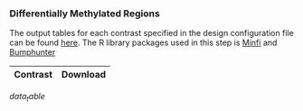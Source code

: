 ### Differentially Methylated Regions
The output tables for each contrast specified in the design configuration file can be found [here](differential_methylated_regions.zip). The R library packages used in this step is [Minfi]([@minfi]) and [Bumphunter]([@bumphunter])

| Contrast | Download |
|----------|----------|
$data_table$
